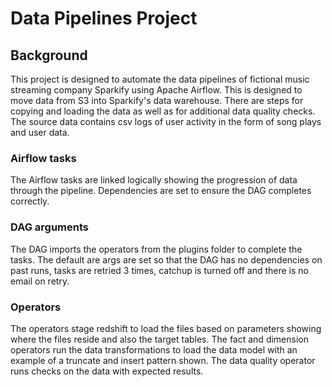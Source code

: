 # Data Pipelines Project 

## Background
This project is designed to automate the data pipelines of fictional music streaming company Sparkify using Apache Airflow. This is designed to move data from S3 into Sparkify's data warehouse. There are steps for copying and loading the data as well as for additional data quality checks. The source data contains csv logs of user activity in the form of song plays and user data.

### Airflow tasks

The Airflow tasks are linked logically showing the progression of data through the pipeline. Dependencies are set to ensure the DAG completes correctly.

### DAG arguments

The DAG imports the operators from the plugins folder to complete the tasks. The default are args are set so that the DAG has no dependencies on past runs, tasks are retried 3 times, catchup is turned off and there is no email on retry.

### Operators

The operators stage redshift to load the files based on parameters showing where the files reside and also the target tables. The fact and dimension operators run the data transformations to load the data model with an example of a truncate and insert pattern shown. The data quality operator runs checks on the data with expected results.

